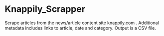 # Knappily_Scrapper
Scrape articles from the news/article content site knappily.com . Additional metadata includes links to article, date and category. Output is a CSV file.

